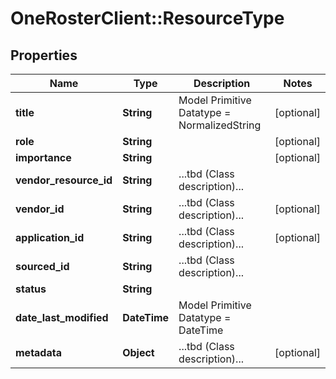# OneRosterClient::ResourceType

## Properties
Name | Type | Description | Notes
------------ | ------------- | ------------- | -------------
**title** | **String** | Model Primitive Datatype &#x3D; NormalizedString | [optional] 
**role** | **String** |  | [optional] 
**importance** | **String** |  | [optional] 
**vendor_resource_id** | **String** | ...tbd (Class description)... | 
**vendor_id** | **String** | ...tbd (Class description)... | [optional] 
**application_id** | **String** | ...tbd (Class description)... | [optional] 
**sourced_id** | **String** | ...tbd (Class description)... | 
**status** | **String** |  | 
**date_last_modified** | **DateTime** | Model Primitive Datatype &#x3D; DateTime | 
**metadata** | **Object** | ...tbd (Class description)... | [optional] 

